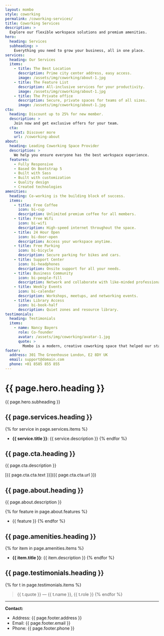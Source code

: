 ```yaml
---
layout: mombo
style: coworking
permalink: /coworking-services/
title: Coworking Services
description: >
  Explore our flexible workspace solutions and premium amenities.
hero:
  heading: Services
  subheading: >
    Everything you need to grow your business, all in one place.
services:
  heading: Our Services
  items:
    - title: The Best Location
      description: Prime city center address, easy access.
      image: /assets/img/coworking/about-1.jpg
    - title: The Feature List
      description: All-inclusive services for your productivity.
      image: /assets/img/coworking/about-1.jpg
    - title: The Private office
      description: Secure, private spaces for teams of all sizes.
      image: /assets/img/coworking/about-1.jpg
cta:
  heading: Discount up to 25% for new member.
  description: >
    Join now and get exclusive offers for your team.
  cta:
    text: Discover more
    url: /coworking-about
about:
  heading: Leading Coworking Space Provider
  description: >
    We help you ensure everyone has the best workspace experience.
  features:
    - Fully Responsive
    - Based On Bootstrap 5
    - Built with Sass
    - Built with customization
    - Quality design
    - Created technologies
amenities:
  heading: Co-working is the building block of success.
  items:
    - title: Free Coffee
      icon: bi-cup
      description: Unlimited premium coffee for all members.
    - title: Free Wifi
      icon: bi-wifi
      description: High-speed internet throughout the space.
    - title: 24 Hour Open
      icon: bi-door-open
      description: Access your workspace anytime.
    - title: Free Parking
      icon: bi-bicycle
      description: Secure parking for bikes and cars.
    - title: Support Center
      icon: bi-headphones
      description: Onsite support for all your needs.
    - title: Business Community
      icon: bi-people-fill
      description: Network and collaborate with like-minded professionals.
    - title: Weekly Events
      icon: bi-calendar
      description: Workshops, meetups, and networking events.
    - title: Library Access
      icon: bi-book-half
      description: Quiet zones and resource library.
testimonials:
  heading: Testimonials
  items:
    - name: Nancy Bayers
      role: Co-founder
      avatar: /assets/img/coworking/avatar-1.jpg
      quote: >
        Mombo is a modern, creative coworking space that helped our startup grow.
footer:
  address: 301 The Greenhouse London, E2 8DY UK
  email: support@domain.com
  phone: +01 8585 855 855
---
```


# {{ page.hero.heading }}

{{ page.hero.subheading }}

## {{ page.services.heading }}

{% for service in page.services.items %}
- **{{ service.title }}**: {{ service.description }}
{% endfor %}

## {{ page.cta.heading }}

{{ page.cta.description }}

[{{ page.cta.cta.text }}]({{ page.cta.cta.url }})

## {{ page.about.heading }}

{{ page.about.description }}

{% for feature in page.about.features %}
- {{ feature }}
{% endfor %}

## {{ page.amenities.heading }}

{% for item in page.amenities.items %}
- **{{ item.title }}**: {{ item.description }}
{% endfor %}

## {{ page.testimonials.heading }}

{% for t in page.testimonials.items %}
> {{ t.quote }}
> — {{ t.name }}, {{ t.role }}
{% endfor %}

---

**Contact:**
- Address: {{ page.footer.address }}
- Email: {{ page.footer.email }}
- Phone: {{ page.footer.phone }}
